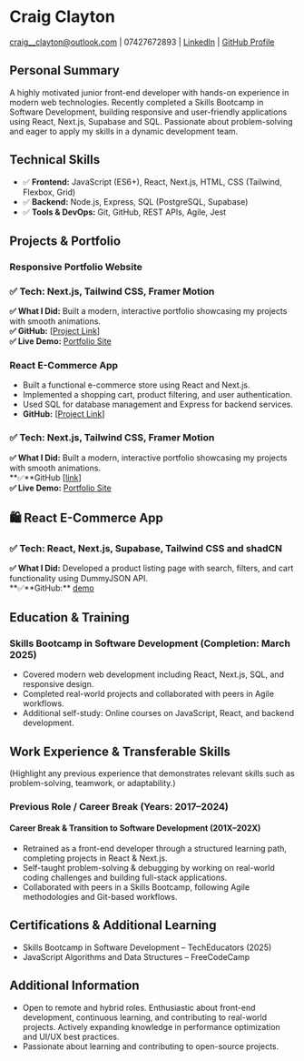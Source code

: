 # Craig Clayton

craig__clayton@outlook.com
| 07427672893 | [LinkedIn](https://www.linkedin.com/in/craig-clayton-87a155196/) | [GitHub Profile](https://github.com/bulldogpatch)

## Personal Summary

A highly motivated junior front-end developer with hands-on experience in modern web technologies. Recently completed a Skills Bootcamp in Software Development, building responsive and user-friendly applications using React, Next.js, Supabase and SQL. Passionate about problem-solving and eager to apply my skills in a dynamic development team.

## Technical Skills

- ✅ **Frontend:** JavaScript (ES6+), React, Next.js, HTML, CSS (Tailwind, Flexbox, Grid)
- ✅ **Backend:** Node.js, Express, SQL (PostgreSQL, Supabase)
- ✅ **Tools & DevOps:** Git, GitHub, REST APIs, Agile, Jest

## Projects & Portfolio

### Responsive Portfolio Website

### ✅ Tech: Next.js, Tailwind CSS, Framer Motion

**✅ What I Did:** Built a modern, interactive portfolio showcasing my projects with smooth animations.  
**✅ GitHub:** [[Project Link](https://github.com/BullDogPatch/portfolio-new)]  
**✅ Live Demo:** [Portfolio Site](portfolio-new-iota-three.vercel.app)

### React E-Commerce App

- Built a functional e-commerce store using React and Next.js.
- Implemented a shopping cart, product filtering, and user authentication.
- Used SQL for database management and Express for backend services.
- **GitHub:** [[Project Link](https://github.com/BullDogPatch/portfolio-new)]

### ✅ Tech: Next.js, Tailwind CSS, Framer Motion

**✅ What I Did:** Built a modern, interactive portfolio showcasing my projects with smooth animations.  
**✅**GitHub [[link](https://github.com/BullDogPatch/portfolio-new)]  
**✅ Live Demo:** [Portfolio Site](#)

## 🛍️ React E-Commerce App

### ✅ Tech: React, Next.js, Supabase, Tailwind CSS and shadCN

**✅ What I Did:** Developed a product listing page with search, filters, and cart functionality using DummyJSON API.  
**✅**GitHub:\*\* [demo](https://github.com/BullDogPatch/product-shop)

## Education & Training

### Skills Bootcamp in Software Development (Completion: March 2025)

- Covered modern web development including React, Next.js, SQL, and responsive design.
- Completed real-world projects and collaborated with peers in Agile workflows.
- Additional self-study: Online courses on JavaScript, React, and backend development.

## Work Experience & Transferable Skills

(Highlight any previous experience that demonstrates relevant skills such as problem-solving, teamwork, or adaptability.)

### Previous Role / Career Break (Years: 2017–2024)

#### Career Break & Transition to Software Development (201X–202X)

- Retrained as a front-end developer through a structured learning path, completing projects in React & Next.js.
- Self-taught problem-solving & debugging by working on real-world coding challenges and building full-stack applications.
- Collaborated with peers in a Skills Bootcamp, following Agile methodologies and Git-based workflows.

## Certifications & Additional Learning

- Skills Bootcamp in Software Development – TechEducators (2025)
- JavaScript Algorithms and Data Structures – FreeCodeCamp

## Additional Information

- Open to remote and hybrid roles. Enthusiastic about front-end development, continuous learning, and contributing to real-world projects. Actively expanding knowledge in performance optimization and UI/UX best practices.
- Passionate about learning and contributing to open-source projects.
